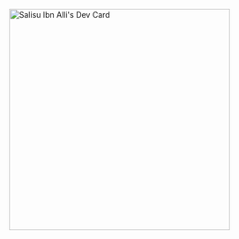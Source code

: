 <a href="https://app.daily.dev/codedsalis"><img src="https://api.daily.dev/devcards/86e31ebb3dd74ffdb72b9df9b9d71a1e.png?r=pga" width="400" alt="Salisu Ibn Alli's Dev Card"/></a>
